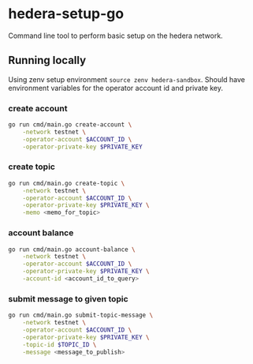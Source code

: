 # hedera-setup-go
Command line tool to perform basic setup on the hedera network.

## Running locally
Using zenv setup environment `source zenv hedera-sandbox`. Should have environment variables for the operator account id and private key.

### create account
```bash
go run cmd/main.go create-account \
    -network testnet \
    -operator-account $ACCOUNT_ID \
    -operator-private-key $PRIVATE_KEY
```

### create topic
```bash
go run cmd/main.go create-topic \
    -network testnet \
    -operator-account $ACCOUNT_ID \
    -operator-private-key $PRIVATE_KEY \
    -memo <memo_for_topic>
```

### account balance
```bash
go run cmd/main.go account-balance \
    -network testnet \
    -operator-account $ACCOUNT_ID \
    -operator-private-key $PRIVATE_KEY \
    -account-id <account_id_to_query>
```

### submit message to given topic
```bash
go run cmd/main.go submit-topic-message \
    -network testnet \
    -operator-account $ACCOUNT_ID \
    -operator-private-key $PRIVATE_KEY \
    -topic-id $TOPIC_ID \
    -message <message_to_publish>
```
